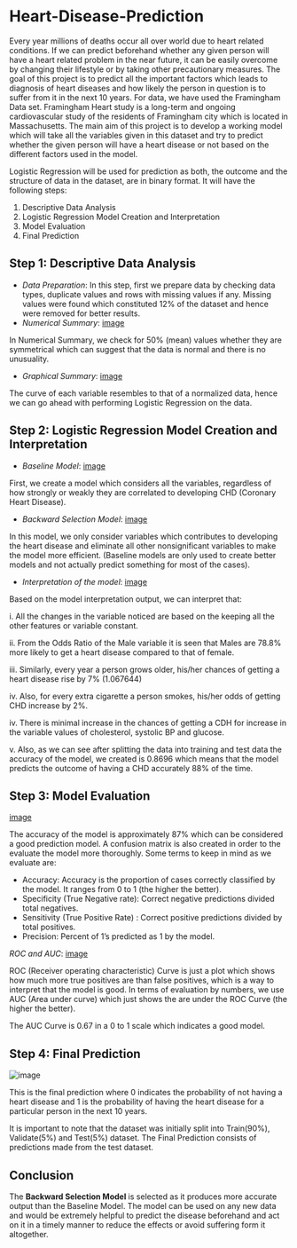 # Heart-Disease-Prediction
Every year millions of deaths occur all over world due to heart related conditions. If we can predict beforehand whether any given person will have a heart related problem in the near future, it can be easily overcome by changing their lifestyle or by taking other precautionary measures. The goal of this project is to predict all the important factors which leads to diagnosis of heart diseases and how likely the person in question is to suffer from it in the next 10 years.
For data, we have used the Framingham Data set. Framingham Heart study is a long-term and ongoing cardiovascular study of the residents of Framingham city which is located in Massachusetts. The main aim of this project is to develop a working model which will take all the variables given in this dataset and try to predict whether the given person will have a heart disease or not based on the different factors used in the model.

Logistic Regression will be used for prediction as both, the outcome and the structure of data in the dataset, are in binary format. It will have the following steps:
1. Descriptive Data Analysis
2. Logistic Regression Model Creation and Interpretation
3. Model Evaluation
4. Final Prediction


## **Step 1: Descriptive Data Analysis**
- _Data Preparation_: In this step, first we prepare data by checking data types, duplicate values and rows with missing values if any. Missing values were found which constituted 12% of the dataset and hence were removed for better results.
- _Numerical Summary_: [image](https://user-images.githubusercontent.com/25548019/131576336-ad878baf-5477-4608-aaf8-d5c2c1a4dfaa.png)

In Numerical Summary, we check for 50% (mean) values whether they are symmetrical which can suggest that the data is normal and there is no unusuality.
- _Graphical Summary_: [image](https://user-images.githubusercontent.com/25548019/131576556-13e92bea-b3f1-4f80-9309-ce0950a5a68a.png)

The curve of each variable resembles to that of a normalized data, hence we can go ahead with performing Logistic Regression on the data.


## **Step 2: Logistic Regression Model Creation and Interpretation**
- _Baseline Model_: [image](https://user-images.githubusercontent.com/25548019/131576920-b4be90ec-8ea2-4697-b923-c8d3e54a36de.png)

First, we create a model which considers all the variables, regardless of how strongly or weakly they are correlated to developing CHD (Coronary Heart Disease).


- _Backward Selection Model_: [image](https://user-images.githubusercontent.com/25548019/131577022-eb8473f7-7b47-44ec-9313-29110750f1d6.png)

In this model, we only consider variables which contributes to developing the heart disease and eliminate all other nonsignificant variables to make the model more efficient. (Baseline models are only used to create better models and not actually predict something for most of the cases).


- _Interpretation of the model_: [image](https://user-images.githubusercontent.com/25548019/131577135-051d1ac8-d419-478f-acc6-3fdea8512bab.png)

Based on the model interpretation output, we can interpret that:

i. All the changes in the variable noticed are based on the keeping all the other features or variable constant.

ii. From the Odds Ratio of the Male variable it is seen that Males are 78.8% more likely to get a heart disease compared to that of female.

iii. Similarly, every year a person grows older, his/her chances of getting a heart disease rise by 7% (1.067644)

iv. Also, for every extra cigarette a person smokes, his/her odds of getting CHD increase by 2%.

iv. There is minimal increase in the chances of getting a CDH for increase in the variable values of cholesterol, systolic BP and glucose.

v. Also, as we can see after splitting the data into training and test data the accuracy of the model, we created is 0.8696 which means that the model predicts the outcome of
having a CHD accurately 88% of the time.


## **Step 3: Model Evaluation**

[image](https://user-images.githubusercontent.com/25548019/131577444-689edf7f-d5f8-4a8b-9df1-2b4319b856cd.png)

The accuracy of the model is approximately 87% which can be considered a good prediction model. A confusion matrix is also created in order to the evaluate the model more thoroughly. Some terms to keep in mind as we evaluate are:
 - Accuracy: Accuracy is the proportion of cases correctly classified by the model. It ranges
 from 0 to 1 (the higher the better).
 - Specificity (True Negative rate): Correct negative predictions divided total negatives.
 - Sensitivity (True Positive Rate) : Correct positive predictions divided by total positives.
 - Precision: Percent of 1’s predicted as 1 by the model.

_ROC and AUC_: [image](https://user-images.githubusercontent.com/25548019/131577666-026441f3-179c-4003-9b44-2c9548c33261.png)

ROC (Receiver operating characteristic) Curve is just a plot which shows how much more true positives are than false positives, which is a way to interpret that the model is good. In terms of evaluation by numbers, we use AUC (Area under curve) which just shows the are under the ROC Curve (the higher the
better).

The AUC Curve is 0.67 in a 0 to 1 scale which indicates a good model.


## **Step 4: Final Prediction**

![image](https://user-images.githubusercontent.com/25548019/131577762-8946d851-34bb-434e-80f7-a4c0ab94fdb7.png)

This is the final prediction where 0 indicates the probability of not having a heart disease and 1 is the probability of having the heart disease for a particular person in the next 10 years. 

It is important to note that the dataset was initially split into Train(90%), Validate(5%) and Test(5%) dataset. The Final Prediction consists of predictions made from the test dataset.


## **Conclusion**

The **Backward Selection Model** is selected as it produces more accurate output than the Baseline Model. The model can be used on any new data and would be extremely helpful to predict the disease beforehand and act on it in a timely manner to reduce the effects or avoid suffering form it altogether.
